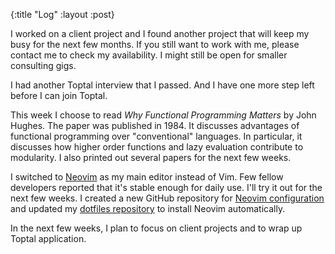 {:title "Log"
 :layout :post}

I worked on a client project and I found another project that will keep my busy
for the next few months. If you still want to work with me, please contact me to
check my availability. I might still be open for smaller consulting gigs.

I had another Toptal interview that I passed. And I have one more step left
before I can join Toptal.

This week I choose to read *Why Functional Programming Matters* by John Hughes.
The paper was published in 1984. It discusses advantages of functional
programming over "conventional" languages.  In particular, it discusses how
higher order functions and lazy evaluation contribute to modularity. I also
printed out several papers for the next few weeks.

I switched to [Neovim](https://neovim.io/) as my main editor instead of Vim.
Few fellow developers reported that it's stable enough for daily use. I'll
try it out for the next few weeks. I created a new GitHub repository for [Neovim configuration](https://github.com/strika/neovimfiles) and updated my [dotfiles repository](https://github.com/strika/dotfiles) to install Neovim automatically.

In the next few weeks, I plan to focus on client projects and to wrap up Toptal
application.
